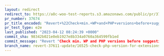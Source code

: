 ```yaml
---
layout: redirect
redirect_to: https://a8c-woo-test-reports.s3.amazonaws.com/public/pr/37674/e2e/index.html
pr_number: 37674
pr_title_encoded: "Revert+%22Check+min.+WP+and+PHP+versions+before+suggesting+plugins%22"
pr_test_type: e2e
last_published: "2023-04-12 08:24:39 +0000"
commit_sha: 98342b021e0eb1927e8b334a0760a364599fb1ed
commit_message: "Revert "Check min. WP and PHP versions before suggesting plugins (#37…"
branch_name: revert-37611-update/16525-check-php-version-for-extensions
---
```

